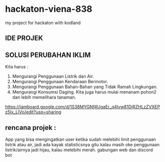# hackaton-viena-838
my project for hackaton with kodland

## IDE PROJEK

## SOLUSI PERUBAHAN IKLIM
Kita harus :
1. Mengurangi Penggunaan Listrik dan Air.
2. Mengurangi Penggunaan Kendaraan Bermotor.
3. Mengurangi Penggunaan Bahan-Bahan yang Tidak Ramah Lingkungan.
4. Mengurangi Konsumsi Daging.
Kita juga harus mulai menanam pohon2 dan lebih memelihara tanaman.

https://jamboard.google.com/d/1S38MYGNf4UgaEr_q4lvw81DjRZHLzZVXEPz5lx_LlVo/edit?usp=sharing
## rencana projek : 
App yang bisa mengingatkan user ketika sudah melebihi limit penggunaan listrik atau air, jadi ada kayak statisticsnya gitu kalau masih oke penggunaan listrik/airnya jadi hijau, kalau melebihi merah. gabungan web dan discord bot

